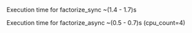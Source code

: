 Execution time for factorize_sync ~(1.4 - 1.7)s

Execution time for factorize_async ~(0.5 - 0.7)s (cpu_count=4)